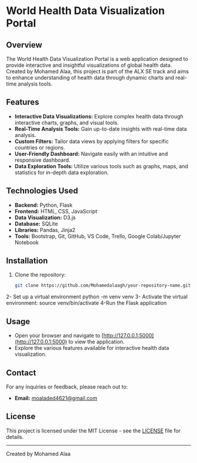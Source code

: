 # World Health Data Visualization Portal

## Overview

The World Health Data Visualization Portal is a web application designed to provide interactive and insightful visualizations of global health data. Created by Mohamed Alaa, this project is part of the ALX SE track and aims to enhance understanding of health data through dynamic charts and real-time analysis tools.

## Features

- **Interactive Data Visualizations:** Explore complex health data through interactive charts, graphs, and visual tools.
- **Real-Time Analysis Tools:** Gain up-to-date insights with real-time data analysis.
- **Custom Filters:** Tailor data views by applying filters for specific countries or regions.
- **User-Friendly Dashboard:** Navigate easily with an intuitive and responsive dashboard.
- **Data Exploration Tools:** Utilize various tools such as graphs, maps, and statistics for in-depth data exploration.

## Technologies Used

- **Backend:** Python, Flask
- **Frontend:** HTML, CSS, JavaScript
- **Data Visualization:** D3.js
- **Database:** SQLite
- **Libraries:** Pandas, Jinja2
- **Tools:** Bootstrap, Git, GitHub, VS Code, Trello, Google Colab/Jupyter Notebook

## Installation

1. Clone the repository:

   ```bash
   git clone https://github.com/Mohamedalaagh/your-repository-name.git
2- Set up a virtual environment
  python -m venv venv
3- Activate the virtual environment:
  source venv/bin/activate
4-Run the Flask application

## Usage

- Open your browser and navigate to [http://127.0.0.1:5000](http://127.0.0.1:5000) to view the application.
- Explore the various features available for interactive health data visualization.

## Contact

For any inquiries or feedback, please reach out to:

- **Email:** [moaladed4621@gmail.com](mailto:moaladed4621@gmail.com)

## License

This project is licensed under the MIT License - see the [LICENSE](LICENSE) file for details.

---

Created by Mohamed Alaa
